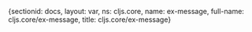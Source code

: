 {sectionid: docs, layout: var, ns: cljs.core, name: ex-message, full-name: cljs.core/ex-message,
  title: cljs.core/ex-message}
